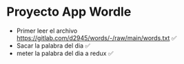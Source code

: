 # Proyecto App Wordle

* Primer leer el archivo https://gitlab.com/d2945/words/-/raw/main/words.txt ✅
* Sacar la palabra del dia ✅
* meter la palabra del dia a redux ✅